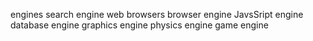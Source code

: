 engines
    search engine
    web browsers
        browser engine
        JavsSript engine
    database engine
    graphics engine
    physics engine
    game engine
